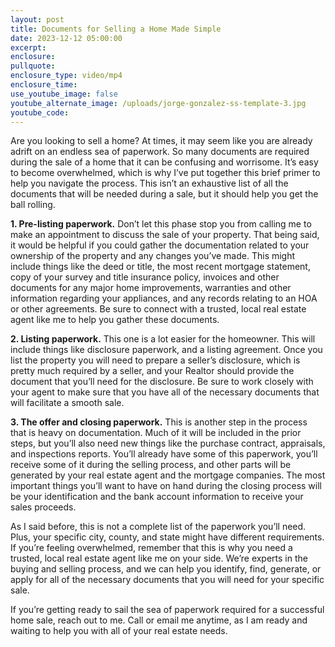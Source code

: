 ```yaml
---
layout: post
title: Documents for Selling a Home Made Simple
date: 2023-12-12 05:00:00
excerpt:
enclosure:
pullquote:
enclosure_type: video/mp4
enclosure_time:
use_youtube_image: false
youtube_alternate_image: /uploads/jorge-gonzalez-ss-template-3.jpg
youtube_code:
---
```

Are you looking to sell a home? At times, it may seem like you are already adrift on an endless sea of paperwork. So many documents are required during the sale of a home that it can be confusing and worrisome. It’s easy to become overwhelmed, which is why I’ve put together this brief primer to help you navigate the process. This isn’t an exhaustive list of all the documents that will be needed during a sale, but it should help you get the ball rolling.

**1\. Pre-listing paperwork.** Don’t let this phase stop you from calling me to make an appointment to discuss the sale of your property. That being said, it would be helpful if you could gather the documentation related to your ownership of the property and any changes you’ve made. This might include things like the deed or title, the most recent mortgage statement, copy of your survey and title insurance policy, invoices and other documents for any major home improvements, warranties and other information regarding your appliances, and any records relating to an HOA or other agreements. Be sure to connect with a trusted, local real estate agent like me to help you gather these documents.

**2\. Listing paperwork.** This one is a lot easier for the homeowner. This will include things like disclosure paperwork, and a listing agreement. Once you list the property you will need to prepare a seller’s disclosure, which is pretty much required by a seller, and your Realtor should provide the document that you’ll need for the disclosure. Be sure to work closely with your agent to make sure that you have all of the necessary documents that will facilitate a smooth sale.

**3\. The offer and closing paperwork.** This is another step in the process that is heavy on documentation. Much of it will be included in the prior steps, but you’ll also need new things like the purchase contract, appraisals, and inspections reports. You’ll already have some of this paperwork, you’ll receive some of it during the selling process, and other parts will be generated by your real estate agent and the mortgage companies. The most important things you’ll want to have on hand during the closing process will be your identification and the bank account information to receive your sales proceeds.

As I said before, this is not a complete list of the paperwork you’ll need. Plus, your specific city, county, and state might have different requirements. If you’re feeling overwhelmed, remember that this is why you need a trusted, local real estate agent like me on your side. We’re experts in the buying and selling process, and we can help you identify, find, generate, or apply for all of the necessary documents that you will need for your specific sale.

If you’re getting ready to sail the sea of paperwork required for a successful home sale, reach out to me. Call or email me anytime, as I am ready and waiting to help you with all of your real estate needs.